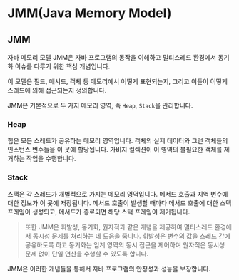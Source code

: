 # JMM(Java Memory Model)

## JMM
자바 메모리 모델 JMM은 자바 프로그램의 동작을 이해하고 멀티스레드 환경에서 동기화 이슈를 다루기 위한 핵심 개념입니다.

이 모델은 필드, 메서드, 객체 등 메모리에서 어떻게 표현되는지, 그리고 이들이 어떻게 스레드에 의해 접근되는지 정의합니다.

JMM은 기본적으로 두 가지 메모리 영역, 즉 `Heap`, `Stack`을 관리합니다.

### Heap
힙은 모든 스레드가 공유하는 메모리 영역입니다. 객체의 실제 데이터와 그런 객체들의 인스턴스 변수들을 이 곳에 할당됩니다. 가비지 컬렉션이 이 영역의 불필요한 객체를 제거하는 작업을 수행합니다.

### Stack

스택은 각 스레드가 개별적으로 가지는 메모리 영역입니다. 메서드 호출과 지역 변수에 대한 정보가 이 곳에 저장됩니다. 메서드 호출이 발생할 때마다 메서드 호출에 대한 스택 프레임이 생성되고, 메서드가 종료되면 해당 스택 프레임이 제거됩니다.

> 또한 JMM은 휘발성, 동기화, 원자적과 같은 개념을 제공하여 멀티스레드 환경에서 동시성 문제를 처리하는 데 도움을 줍니다. 휘발성은 변수의 값을 스레드 간에 공유하도록 하고 동기화는 임계 영역의 동시 접근을 제어하며 원자적은 동시성 문제 없이 단일 연산을 수행할 수 있도록 합니다.

JMM은 이러한 개념들을 통해서 자바 프로그램의 안정성과 성능을 보장합니다.